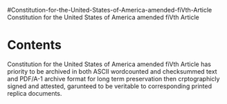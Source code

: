 #Constitution-for-the-United-States-of-America-amended-fiVth-Article
Constitution for the United States of America amended fiVth Article

<h1>Contents</h1>

Constitution for the United States of America amended fiVth Article has priority to be archived in both ASCII wordcounted and checksummed text and PDF/A-1 archive format for long term preservation then crptographicly signed and attested, garunteed to be veritable to corresponding printed replica documents.
